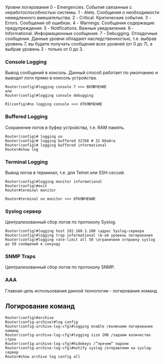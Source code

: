 Уровни логирования
0 - Emergencies. События связанные с неработоспособностью системы.
1 - Alets. Сообщения о необходимости немедленного вмешательства.
2 - Critical. Критические события.
3 - Errors. Сообщения об ошибках.
4 - Warnings. Сообщения содержащие предупреждения.
5 - Notifications. Важные уведомления.
6 - Informational. Информационные сообщения.
7 - Debugging. Отладочные сообщения.
Данные уровни обладают наследственностью, т.е. выбрав уровень 7, вы будете
получать сообщения всех уровней (от 0 до 7), а выбрав уровень 3 - только от 0 до 3.
### Console Logging 
Вывод сообщений в консоль. Данный способ работает по умолчанию и выводит логи прямо в консоль устройства.
```
Router(config)#logging console 7 >>> ВКЛЮЧЕНИЕ
или
Router(config)#logging console debugging

R1(config)#no logging console <<< ОТКЛЮЧЕНИЕ
```
### Buffered Logging
Сохранение логов в буфер устройства, т.е. RAM память.
```
Router(config)# logging on
Router(config)# logging buffered 32768 # 32 Кбайта
Router(config)# logging buffered informational
Router#show log
```
### Terminal Logging
Вывод логов в терминал, т.е. для Telnet или SSH сессий.
```
Router(config)#logging monitor informational
Router(config)#exit
Router#terminal monitor

Router#terminal no monitor <<< ОТКЛЮЧЕНИЕ 
```
### Syslog сервер
Централизованный сбор логов по протоколу Syslog.
```
Router(config)#logging host 192.168.1.100 \адрес Syslog-сервера
Router(config)#logging trap informational \6-ой уровень логирования
Router(config)#logging rate-limit all 50 \ограничили отправку syslog до 50 сообщений в секунду
```
### SNMP Traps 
Централизованный сбор логов по протоколу SNMP.
### AAA
Главная цель использования данной технологии - логирование команд
## Логирование команд
```
Router(config)#archive
Router(config-archive)#log config
Router(config-archive-log-cfg)#logging enable /включаем логирование команд
Router(config-archive-log-cfg)#logging size 200 /задаем количество строк
Router(config-archive-log-cfg)#hidekeys /”прячем” пароли
Router(config-archive-log-cfg)#notify syslog /отправляем на syslog-сервер
Router#show archive log config all
```
